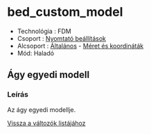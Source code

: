 # bed\_custom\_model

* Technológia : FDM
* Csoport : [Nyomtató beállítások](../../../konfig/printer_settings)
* Alcsoport : [Általános](../../../konfig/printer_settings#általános) - [Méret és koordináták](../../../konfig/printer_settings#méretéskoordináták)
* Mód: Haladó

## Ágy egyedi modell

### Leírás

Az ágy egyedi modellje.

[Vissza a változók listájához](../../variable_list)

